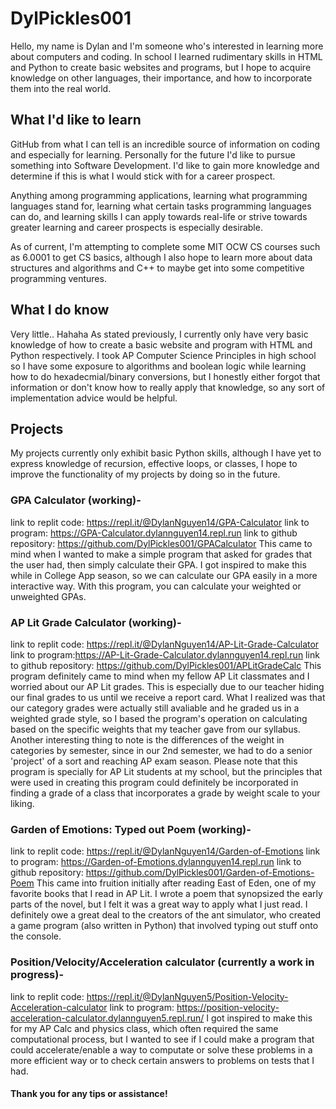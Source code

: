 # DylPickles001

Hello, my name is Dylan and I'm someone who's interested in learning more about computers and coding. In school I learned rudimentary skills in HTML and Python to create basic websites and programs, but I hope to acquire knowledge on other languages, their importance, and how to incorporate them into the real world. 

## What I'd like to learn

GitHub from what I can tell is an incredible source of information on coding and especially for learning. Personally for the future I'd like to pursue something into Software Development. I'd like to gain more knowledge and determine if this is what I would stick with for a career prospect. 

Anything among programming applications, learning what programming languages stand for, learning what certain tasks programming languages can do, and learning skills I can apply towards real-life or strive towards greater learning and career prospects is especially desirable.

As of current, I'm attempting to complete some MIT OCW CS courses such as 6.0001 to get CS basics, although I also hope to learn more about data structures and algorithms and C++ to maybe get into some competitive programming ventures. 

## What I do know

Very little.. Hahaha 
As stated previously, I currently only have very basic knowledge of how to create a basic website and program with HTML and Python respectively. I took AP Computer Science Principles in high school so I have some exposure to algorithms and boolean logic while learning how to do hexadecmial/binary conversions, but I honestly either forgot that information or don't know how to really apply that knowledge, so any sort of implementation advice would be helpful.


## Projects
My projects currently only exhibit basic Python skills, although I have yet to express knowledge of recursion, effective loops, or classes, I hope to improve the functionality of my projects by doing so in the future.

### GPA Calculator (working)-
link to replit code: https://repl.it/@DylanNguyen14/GPA-Calculator 
link to program: https://GPA-Calculator.dylannguyen14.repl.run 
link to github repository: https://github.com/DylPickles001/GPACalculator 
This came to mind when I wanted to make a simple program that asked for grades that the user had, then simply calculate their GPA. I got inspired to make this while in College App season, so we can calculate our GPA easily in a more interactive way. With this program, you can calculate your weighted or unweighted GPAs.

### AP Lit Grade Calculator (working)-
link to replit code: https://repl.it/@DylanNguyen14/AP-Lit-Grade-Calculator
link to program:https://AP-Lit-Grade-Calculator.dylannguyen14.repl.run
link to github repository: https://github.com/DylPickles001/APLitGradeCalc
This program definitely came to mind when my fellow AP Lit classmates and I worried about our AP Lit grades. This is especially due to our teacher hiding our final grades to us until we receive a report card. What I realized was that our category grades were actually still avaliable and he graded us in a weighted grade style, so I based the program's operation on calculating based on the specific weights that my teacher gave from our syllabus. Another interesting thing to note is the differences of the weight in categories by semester, since in our 2nd semester, we had to do a senior 'project' of a sort and reaching AP exam season. Please note that this program is specially for AP Lit students at my school, but the principles that were used in creating this program could definitely be incorporated in finding a grade of a class that incorporates a grade by weight scale to your liking.

### Garden of Emotions: Typed out Poem (working)-
link to replit code: https://repl.it/@DylanNguyen14/Garden-of-Emotions
link to program: https://Garden-of-Emotions.dylannguyen14.repl.run
link to github repository: https://github.com/DylPickles001/Garden-of-Emotions-Poem
This came into fruition initially after reading East of Eden, one of my favorite books that I read in AP Lit. I wrote a poem that synopsized the early parts of the novel, but I felt it was a great way to apply what I just read. I definitely owe a great deal to the creators of the ant simulator, who created a game program (also written in Python) that involved typing out stuff onto the console.

### Position/Velocity/Acceleration calculator (currently a work in progress)-
link to replit code: https://repl.it/@DylanNguyen5/Position-Velocity-Acceleration-calculator
link to program: https://position-velocity-acceleration-calculator.dylannguyen5.repl.run/
I got inspired to make this for my AP Calc and physics class, which often required the same computational process, but I wanted to see if I could make a program that could accelerate/enable a way to computate or solve these problems in a more efficient way or to check certain answers to problems on tests that I had.               

#### Thank you for any tips or assistance!
